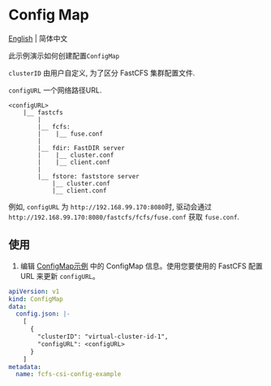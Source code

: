 # Config Map

[English](./README.md) | 简体中文

此示例演示如何创建配置`ConfigMap`

`clusterID` 由用户自定义, 为了区分 FastCFS 集群配置文件.

`configURL` 一个网络路径URL.

```
<configURL>
    |__ fastcfs
        |
        |__ fcfs:
        |    |__ fuse.conf
        |
        |__ fdir: FastDIR server
        |    |__ cluster.conf
        |    |__ client.conf
        |
        |__ fstore: faststore server
            |__ cluster.conf
            |__ client.conf
```
例如, `configURL` 为 `http://192.168.99.170:8080`时, 驱动会通过 `http://192.168.99.170:8080/fastcfs/fcfs/fuse.conf` 获取 `fuse.conf`.

## 使用

1. 编辑 [ConfigMap示例](./specs/example.yaml) 中的 ConfigMap 信息。使用您要使用的 FastCFS 配置 URL 来更新 `configURL`。
```yaml
apiVersion: v1
kind: ConfigMap
data:
  config.json: |-
    [
      {
        "clusterID": "virtual-cluster-id-1",
        "configURL": <configURL>
      }
    ]
metadata:
  name: fcfs-csi-config-example
```

